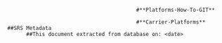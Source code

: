 
                                               #**Platforms-How-To-GIT**

                                               #**Carrier-Platforms**
      ##SRS Metadata
            ##This document extracted from database on: <date>
   
